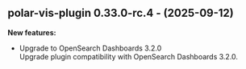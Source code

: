 ## polar-vis-plugin 0.33.0-rc.4 - (2025-09-12)

**New features:**

 * Upgrade to OpenSearch Dashboards 3.2.0\
   Upgrade plugin compatibility with OpenSearch Dashboards 3.2.0.

